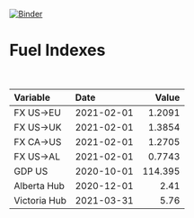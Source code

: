 [![Binder](https://mybinder.org/badge_logo.svg)](https://mybinder.org/v2/gh/AyrtonB/Global-Gas-Prices/master)

# Fuel Indexes

<br>

| Variable     | Date       |    Value |
|:-------------|:-----------|---------:|
| FX US->EU    | 2021-02-01 |   1.2091 |
| FX US->UK    | 2021-02-01 |   1.3854 |
| FX CA->US    | 2021-02-01 |   1.2705 |
| FX US->AL    | 2021-02-01 |   0.7743 |
| GDP US       | 2020-10-01 | 114.395  |
| Alberta Hub  | 2020-12-01 |   2.41   |
| Victoria Hub | 2021-03-31 |   5.76   |